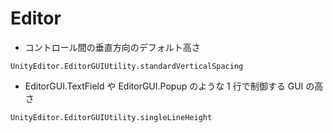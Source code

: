 # Editor


- コントロール間の垂直方向のデフォルト高さ
```
UnityEditor.EditorGUIUtility.standardVerticalSpacing
```

- EditorGUI.TextField や EditorGUI.Popup のような 1 行で制御する GUI の高さ
```
UnityEditor.EditorGUIUtility.singleLineHeight
```

